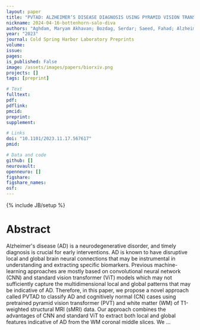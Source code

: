 ```yaml
---
layout: paper
title: "PVTAD: ALZHEIMER’S DISEASE DIAGNOSIS USING PYRAMID VISION TRANSFORMER APPLIED TO WHITE MATTER OF T1-WEIGHTED STRUCTURAL MRI DATA"
nickname: 2024-04-16-bottenhorn-salo-diva
authors: "Aghdam, Maryam Akhavan; Bozdag, Serdar; Saeed, Fahad; Alzheimer’s Disease Neuroimaging Initiative; "
year: "2023"
journal: Cold Spring Harbor Laboratory Preprints
volume: 
issue:
pages: 
is_published: False
image: /assets/images/papers/biorxiv.png
projects: []
tags: [preprint]

# Text
fulltext:
pdf:
pdflink:
pmcid:
preprint: 
supplement:

# Links
doi: "10.1101/2023.11.17.567617"
pmid:

# Data and code
github: []
neurovault:
openneuro: []
figshare:
figshare_names:
osf:
---
```

{% include JB/setup %}

# Abstract

Alzheimer's disease (AD) is a neurodegenerative disorder, and timely diagnosis is crucial for early interventions. AD is known to have disruptive local and global brain neural connections that may be instrumental in understanding and extracting specific biomarkers. Previous machine-learning approaches are mostly based on convolutional neural network (CNN) and standard vision transformer (ViT) models which may not sufficiently capture the multidimensional local and global patterns that may be indicative of AD. Therefore, in this paper, we propose a novel approach called PVTAD to classify AD and cognitively normal (CN) cases using pretrained pyramid vision transformer (PVT) and white matter (WM) of T1-weighted structural MRI (sMRI) data. Our approach combines the advantages of CNN and standard ViT to extract both local and global features indicative of AD from the WM coronal middle slices. We …
